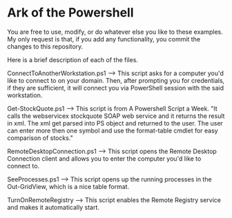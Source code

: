 # Ark of the Powershell

You are free to use, modify, or do whatever else you like to these examples. My only request is that, if you add any functionality, you commit the changes to this repository. 

Here is a brief description of each of the files. 

ConnectToAnotherWorkstation.ps1
--> This script asks for a computer you'd like to connect to on your domain. Then, after prompting you for credentials, if they are sufficient, it will connect you via PowerShell session with the said workstation. 

Get-StockQuote.ps1
--> This script is from A Powershell Script a Week. "It calls the webservicex stockquote SOAP web service and it returns the result in xml. The xml get parsed into PS object and returned to the user. The user can enter more then one symbol and use the format-table cmdlet for easy comparison of stocks." 

RemoteDesktopConnection.ps1
--> This script opens the Remote Desktop Connection client and allows you to enter the computer you'd like to connect to. 

SeeProcesses.ps1 
--> This script opens up the running processes in the Out-GridView, which is a nice table format. 

TurnOnRemoteRegistry
--> This script enables the Remote Registry service and makes it automatically start. 
